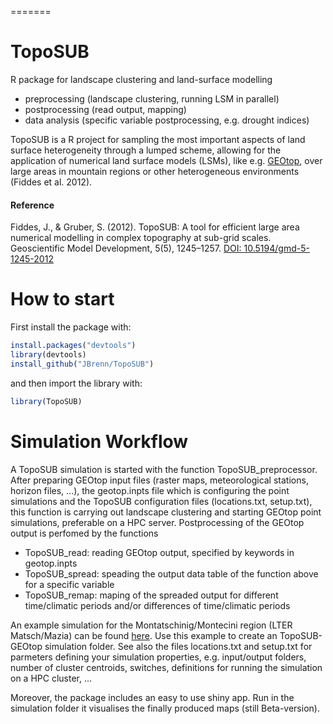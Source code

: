 
=======
# TopoSUB
R package for landscape clustering and land-surface modelling
* preprocessing (landscape clustering, running LSM in parallel)
* postprocessing (read output, mapping)
* data analysis (specific variable postprocessing, e.g. drought indices)

TopoSUB is a R project for sampling the most important  aspects of land surface heterogeneity through a lumped scheme, allowing for the application of numerical land surface models (LSMs), like e.g. [GEOtop](https://github.com/skyglobe/geotop), over large areas in mountain regions or other heterogeneous environments (Fiddes et al. 2012).

#### Reference
Fiddes, J., & Gruber, S. (2012). TopoSUB: A tool for efficient large area numerical modelling in complex topography at sub-grid scales. Geoscientific Model Development, 5(5), 1245–1257. [DOI: 10.5194/gmd-5-1245-2012](http://doi.org/10.5194/gmd-5-1245-2012)

# How to start

First install the package with:

```R
install.packages("devtools")
library(devtools)
install_github("JBrenn/TopoSUB")
```

and then import the library with:

```R
library(TopoSUB)
```

# Simulation Workflow

A TopoSUB simulation is started with the function TopoSUB_preprocessor. After preparing GEOtop input files (raster maps, meteorological stations, horizon files, ...), the geotop.inpts file which is configuring the point simulations and the TopoSUB configuration files (locations.txt, setup.txt), this function is carrying out landscape clustering and starting GEOtop point simulations, preferable on a HPC server. Postprocessing of the GEOtop output is perfomed by the functions

* TopoSUB_read: reading GEOtop output, specified by keywords in geotop.inpts
* TopoSUB_spread: speading the output data table of the function above for a specific variable
* TopoSUB_remap: maping of the spreaded output for different time/climatic periods and/or differences of time/climatic periods

An example simulation for the Montatschinig/Montecini region (LTER Matsch/Mazia) can be found [here](). Use this example to create an TopoSUB-GEOtop simulation folder. See also the files locations.txt and setup.txt for parmeters defining your simulation properties, e.g. input/output folders, number of cluster centroids, switches, definitions for running the simulation on a HPC cluster, ...

Moreover, the package includes an easy to use shiny app. Run in the simulation folder it visualises the finally produced maps (still Beta-version). 